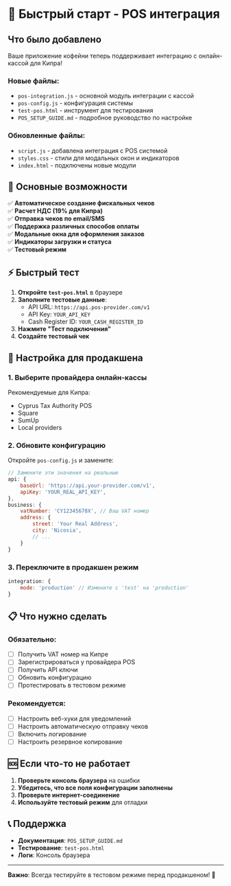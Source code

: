 # 🚀 Быстрый старт - POS интеграция

## Что было добавлено

Ваше приложение кофейни теперь поддерживает интеграцию с онлайн-кассой для Кипра! 

### Новые файлы:
- `pos-integration.js` - основной модуль интеграции с кассой
- `pos-config.js` - конфигурация системы
- `test-pos.html` - инструмент для тестирования
- `POS_SETUP_GUIDE.md` - подробное руководство по настройке

### Обновленные файлы:
- `script.js` - добавлена интеграция с POS системой
- `styles.css` - стили для модальных окон и индикаторов
- `index.html` - подключены новые модули

## 🎯 Основные возможности

✅ **Автоматическое создание фискальных чеков**  
✅ **Расчет НДС (19% для Кипра)**  
✅ **Отправка чеков по email/SMS**  
✅ **Поддержка различных способов оплаты**  
✅ **Модальные окна для оформления заказов**  
✅ **Индикаторы загрузки и статуса**  
✅ **Тестовый режим**  

## ⚡ Быстрый тест

1. **Откройте `test-pos.html`** в браузере
2. **Заполните тестовые данные**:
   - API URL: `https://api.pos-provider.com/v1`
   - API Key: `YOUR_API_KEY`
   - Cash Register ID: `YOUR_CASH_REGISTER_ID`
3. **Нажмите "Тест подключения"**
4. **Создайте тестовый чек**

## 🔧 Настройка для продакшена

### 1. Выберите провайдера онлайн-кассы
Рекомендуемые для Кипра:
- Cyprus Tax Authority POS
- Square
- SumUp
- Local providers

### 2. Обновите конфигурацию
Откройте `pos-config.js` и замените:

```javascript
// Замените эти значения на реальные
api: {
    baseUrl: 'https://api.your-provider.com/v1',
    apiKey: 'YOUR_REAL_API_KEY',
},
business: {
    vatNumber: 'CY12345678X', // Ваш VAT номер
    address: {
        street: 'Your Real Address',
        city: 'Nicosia',
        // ...
    }
}
```

### 3. Переключите в продакшен режим
```javascript
integration: {
    mode: 'production' // Измените с 'test' на 'production'
}
```

## 📋 Что нужно сделать

### Обязательно:
- [ ] Получить VAT номер на Кипре
- [ ] Зарегистрироваться у провайдера POS
- [ ] Получить API ключи
- [ ] Обновить конфигурацию
- [ ] Протестировать в тестовом режиме

### Рекомендуется:
- [ ] Настроить веб-хуки для уведомлений
- [ ] Настроить автоматическую отправку чеков
- [ ] Включить логирование
- [ ] Настроить резервное копирование

## 🆘 Если что-то не работает

1. **Проверьте консоль браузера** на ошибки
2. **Убедитесь, что все поля конфигурации заполнены**
3. **Проверьте интернет-соединение**
4. **Используйте тестовый режим** для отладки

## 📞 Поддержка

- **Документация**: `POS_SETUP_GUIDE.md`
- **Тестирование**: `test-pos.html`
- **Логи**: Консоль браузера

---

**Важно**: Всегда тестируйте в тестовом режиме перед продакшеном! 🧪
